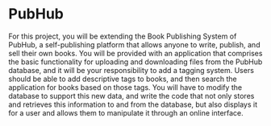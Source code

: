 # PubHub
For this project, you will be extending the Book Publishing 
System of PubHub, a self-publishing platform that allows 
anyone to write, publish, and sell their own books. You will be 
provided with an application that comprises the basic 
functionality for uploading and downloading files from the 
PubHub database, and it will be your responsibility to add a 
tagging system. Users should be able to add descriptive tags 
to books, and then search the application for books based on 
those tags. You will have to modify the database to support 
this new data, and write the code that not only stores and 
retrieves this information to and from the database, but also 
displays it for a user and allows them to manipulate it through 
an online interface.

